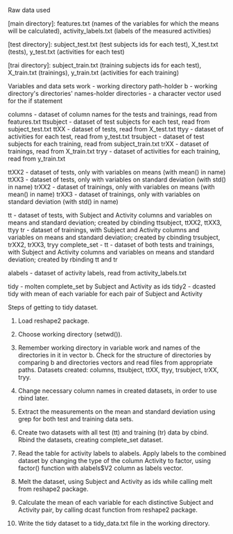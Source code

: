 Raw data used

[main directory]: features.txt (names of the variables for which the means will be calculated), activity_labels.txt (labels of the measured activities)

[test directory]: subject_test.txt (test subjects ids for each test), X_test.txt (tests), y_test.txt (activities for each test)

[trai directory]: subject_train.txt (training subjects ids for each test), X_train.txt (trainings), y_train.txt (activities for each training)

Variables and data sets
work - working directory path-holder
b - working directory's directories' names-holder
directories - a character vector used for the if statement

columns - dataset of column names for the tests and trainings, read from features.txt
ttsubject - dataset of test subjects for each test, read from subject_test.txt
ttXX - dataset of tests, read from X_test.txt
ttyy - dataset of activities for each test, read from y_test.txt
trsubject - dataset of test subjects for each training, read from subject_train.txt
trXX - dataset of trainings, read from X_train.txt
tryy - dataset of activities for each training, read from y_train.txt

ttXX2 - dataset of tests, only with variables on means (with mean() in name)
ttXX3 - dataset of tests, only with variables on standard deviation (with std() in name)
trXX2 - dataset of trainings, only with variables on means (with mean() in name)
trXX3 - dataset of trainings, only with variables on standard deviation (with std() in name)

tt - dataset of tests, with Subject and Activity columns and variables on means and standard deviation; created by cbinding ttsubject, ttXX2, ttXX3, ttyy
tr - dataset of trainings, with Subject and Activity columns and variables on means and standard deviation; created by cbinding trsubject, trXX2, trXX3, tryy
complete_set - tt - dataset of both tests and trainings, with Subject and Activity columns and variables on means and standard deviation; created by rbinding tt and tr

alabels - dataset of activity labels, read from activity_labels.txt

tidy - molten complete_set by Subject and Activity as ids
tidy2 - dcasted tidy with mean of each variable for each pair of Subject and Activity

Steps of getting to tidy dataset.

1. Load reshape2 package.

2. Choose working directory (setwd()).
 
3. Remember working directory in variable work and names of the directories in it in vector b. Check for the structure of directories by comparing b and directories vectors and read files from appropriate paths. Datasets created: columns, ttsubject, ttXX, ttyy, trsubject, trXX, tryy.

4. Change necessary column names in created datasets, in order to use rbind later.

5. Extract the measurements on the mean and standard deviation using grep for both test and training data sets. 

6. Create two datasets with all test (tt) and training (tr) data by cbind. Rbind the datasets, creating complete_set dataset.

7. Read the table for activity labels to alabels. Apply labels to the combined dataset by changing the type of the column Activity to factor, using factor() function with alabels$V2 column as labels vector.

8. Melt the dataset, using Subject and Activity as ids while calling melt from reshape2 package.

9. Calculate the mean of each variable for each distinctive Subject and Activity pair, by calling dcast function from reshape2 package.

10. Write the tidy dataset to a tidy_data.txt file in the working directory.
